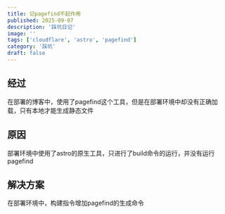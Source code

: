 ```yaml
---
title: 记pagefind不起作用
published: 2025-09-07
description: '踩坑日记'
image: ''
tags: ['cloudflare', 'astro', 'pagefind']
category: '踩坑'
draft: false
---
```


## 经过

在部署的博客中，使用了pagefind这个工具，但是在部署环境中却没有正确加载，只有本地才能生成静态文件

## 原因

部署环境中使用了astro的原生工具，只进行了build命令的运行，并没有运行pagefind

## 解决方案

在部署环境中，构建指令增加pagefind的生成命令